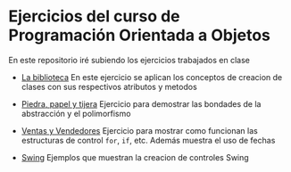 # Ejercicios del curso de Programación Orientada a Objetos

En este repositorio iré subiendo los ejercicios trabajados en clase

- [La biblioteca](biblioteca)
	En este ejercicio se aplican los conceptos de creacion de clases con sus respectivos atributos y metodos

- [Piedra, papel y tijera](piedrapapeltijera)
	Ejercicio para demostrar las bondades de la abstracción y el polimorfismo

- [Ventas y Vendedores](gestionventas)
	Ejercicio para mostrar como funcionan las estructuras de control `for`, `if`, etc. Además muestra el uso de fechas

- [Swing](swing)
    Ejemplos que muestran la creacion de controles Swing
